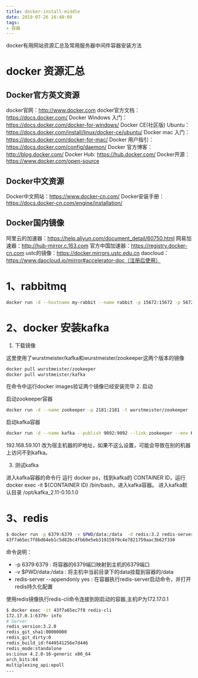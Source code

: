 ```yaml
---
title: docker-install-middle
date: 2019-07-26 16:48:09
tags:
- 容器
---
```

docker有用网站资源汇总及常用服务器中间件容器安装方法

<!-- more -->
# docker 资源汇总
## Docker官方英文资源
docker官网：http://www.docker.com
docker官方文档：https://docs.docker.com/
Docker Windows 入门：https://docs.docker.com/docker-for-windows/
Docker CE(社区版) Ubuntu：https://docs.docker.com/install/linux/docker-ce/ubuntu/
Docker mac 入门：https://docs.docker.com/docker-for-mac/
Docker 用户指引：https://docs.docker.com/config/daemon/
Docker 官方博客：http://blog.docker.com/
Docker Hub: https://hub.docker.com/
Docker开源： https://www.docker.com/open-source
## Docker中文资源
Docker中文网站：https://www.docker-cn.com/
Docker安装手册：https://docs.docker-cn.com/engine/installation/
## Docker国内镜像
阿里云的加速器：https://help.aliyun.com/document_detail/60750.html
网易加速器：http://hub-mirror.c.163.com
官方中国加速器：https://registry.docker-cn.com
ustc的镜像：https://docker.mirrors.ustc.edu.cn
daocloud：https://www.daocloud.io/mirror#accelerator-doc（注册后使用）
# 1、rabbitmq
```bash
docker run -d --hostname my-rabbit --name rabbit -p 15672:15672 -p 5672:5672 -p 25672:25672 -p 61613:61613 -p 1883:1883 rabbitmq:management
```

# 2、docker 安装kafka

1. 下载镜像

这里使用了wurstmeister/kafka和wurstmeister/zookeeper这两个版本的镜像
```bash
docker pull wurstmeister/zookeeper
docker pull wurstmeister/kafka
```
在命令中运行docker images验证两个镜像已经安装完毕
2. 启动

启动zookeeper容器
```bash
docker run -d --name zookeeper -p 2181:2181 -t wurstmeister/zookeeper
```
启动kafka容器
```bash
docker run -d --name kafka --publish 9092:9092 --link zookeeper --env KAFKA_ZOOKEEPER_CONNECT=zookeeper:2181 --env KAFKA_ADVERTISED_HOST_NAME=192.168.59.101 --env KAFKA_ADVERTISED_PORT=9092 --volume /etc/localtime:/etc/localtime wurstmeister/kafka:latest
```
192.168.59.101 改为宿主机器的IP地址，如果不这么设置，可能会导致在别的机器上访问不到kafka。

3. 测试kafka

进入kafka容器的命令行
运行 docker ps，找到kafka的 CONTAINER ID，运行 docker exec -it ${CONTAINER ID} /bin/bash，进入kafka容器。
进入kafka默认目录 /opt/kafka_2.11-0.10.1.0
# 3、redis

```bash
$ docker run -p 6379:6379 -v $PWD/data:/data  -d redis:3.2 redis-server --appendonly yes
43f7a65ec7f8bd64eb1c5d82bc4fb60e5eb31915979c4e7821759aac3b62f330
```
命令说明：
* -p 6379:6379 : 将容器的6379端口映射到主机的6379端口
* -v $PWD/data:/data : 将主机中当前目录下的data挂载到容器的/data
* redis-server --appendonly yes : 在容器执行redis-server启动命令，并打开redis持久化配置

使用redis镜像执行redis-cli命令连接到刚启动的容器,主机IP为172.17.0.1

```bash
$ docker exec -it 43f7a65ec7f8 redis-cli
172.17.0.1:6379> info
# Server
redis_version:3.2.0
redis_git_sha1:00000000
redis_git_dirty:0
redis_build_id:f449541256e7d446
redis_mode:standalone
os:Linux 4.2.0-16-generic x86_64
arch_bits:64
multiplexing_api:epoll
...
```